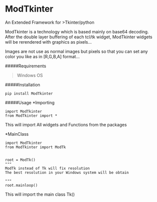 # ModTkinter

An Extended Framework for >Tkinter/python 

ModTkinter is a technology which is based mainly on base64 decoding. After the double layer buffering of each tcl/tk widget, ModTkinter widgets will be rerendered with graphics as pixels...

Images are not use as normal images but pixels so that you can set any color you like as in [R,G,B,A] format...

#####Requirements

>Windows OS


#####Installation

    pip install ModTkinter
    

#####Usage
*Importing
   
    import ModTkinter
    from ModTkinter import *

This will import All widgets and Functions from the packages

*MainClass

    import ModTkinter
    from ModTkinter import ModTk
    
    
    root = ModTk()
    """
    ModTk instead of Tk will fix resolution 
    The best resolution in your Windows system will be obtain
    
    """
    root.mainloop()

This will import the main class Tk()














